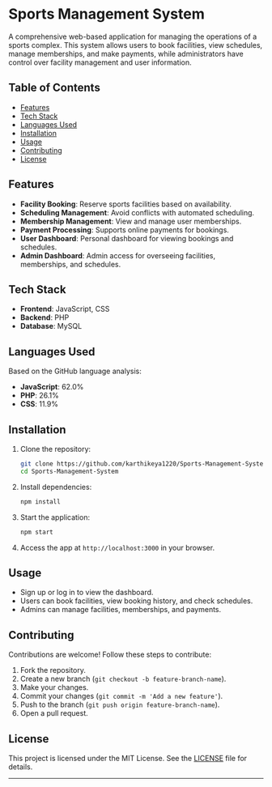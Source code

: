 

# Sports Management System

A comprehensive web-based application for managing the operations of a sports complex. This system allows users to book facilities, view schedules, manage memberships, and make payments, while administrators have control over facility management and user information.

## Table of Contents

- [Features](#features)
- [Tech Stack](#tech-stack)
- [Languages Used](#languages-used)
- [Installation](#installation)
- [Usage](#usage)
- [Contributing](#contributing)
- [License](#license)

## Features

- **Facility Booking**: Reserve sports facilities based on availability.
- **Scheduling Management**: Avoid conflicts with automated scheduling.
- **Membership Management**: View and manage user memberships.
- **Payment Processing**: Supports online payments for bookings.
- **User Dashboard**: Personal dashboard for viewing bookings and schedules.
- **Admin Dashboard**: Admin access for overseeing facilities, memberships, and schedules.

## Tech Stack

- **Frontend**: JavaScript, CSS
- **Backend**: PHP
- **Database**: MySQL

## Languages Used

Based on the GitHub language analysis:
- **JavaScript**: 62.0%
- **PHP**: 26.1%
- **CSS**: 11.9%

## Installation

1. Clone the repository:
   ```bash
   git clone https://github.com/karthikeya1220/Sports-Management-System.git
   cd Sports-Management-System
   ```

2. Install dependencies:
   ```bash
   npm install
   ```
   
3. Start the application:
   ```bash
   npm start
   ```

4. Access the app at `http://localhost:3000` in your browser.

## Usage

- Sign up or log in to view the dashboard.
- Users can book facilities, view booking history, and check schedules.
- Admins can manage facilities, memberships, and payments.

## Contributing

Contributions are welcome! Follow these steps to contribute:

1. Fork the repository.
2. Create a new branch (`git checkout -b feature-branch-name`).
3. Make your changes.
4. Commit your changes (`git commit -m 'Add a new feature'`).
5. Push to the branch (`git push origin feature-branch-name`).
6. Open a pull request.

## License

This project is licensed under the MIT License. See the [LICENSE](LICENSE) file for details.

---

